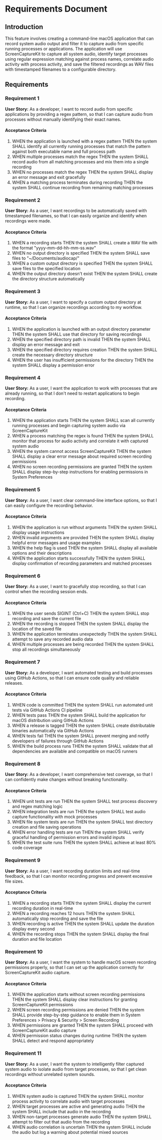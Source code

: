 # Requirements Document

## Introduction

This feature involves creating a command-line macOS application that can record system audio output and filter it to capture audio from specific running processes or applications. The application will use ScreenCaptureKit to capture all system audio, identify target processes using regular expression matching against process names, correlate audio activity with process activity, and save the filtered recordings as WAV files with timestamped filenames to a configurable directory.

## Requirements

### Requirement 1

**User Story:** As a developer, I want to record audio from specific applications by providing a regex pattern, so that I can capture audio from processes without manually identifying their exact names.

#### Acceptance Criteria

1. WHEN the application is launched with a regex pattern THEN the system SHALL identify all currently running processes that match the pattern against both executable name and full process path
2. WHEN multiple processes match the regex THEN the system SHALL record audio from all matching processes and mix them into a single recording
3. WHEN no processes match the regex THEN the system SHALL display an error message and exit gracefully
4. WHEN a matching process terminates during recording THEN the system SHALL continue recording from remaining matching processes

### Requirement 2

**User Story:** As a user, I want recordings to be automatically saved with timestamped filenames, so that I can easily organize and identify when recordings were made.

#### Acceptance Criteria

1. WHEN a recording starts THEN the system SHALL create a WAV file with the format "yyyy-mm-dd-hh-mm-ss.wav"
2. WHEN no output directory is specified THEN the system SHALL save files to "~/Documents/audiocap/"
3. WHEN a custom output directory is specified THEN the system SHALL save files to the specified location
4. WHEN the output directory doesn't exist THEN the system SHALL create the directory structure automatically

### Requirement 3

**User Story:** As a user, I want to specify a custom output directory at runtime, so that I can organize recordings according to my workflow.

#### Acceptance Criteria

1. WHEN the application is launched with an output directory parameter THEN the system SHALL use that directory for saving recordings
2. WHEN the specified directory path is invalid THEN the system SHALL display an error message and exit
3. WHEN the specified directory requires creation THEN the system SHALL create the necessary directory structure
4. WHEN the user has insufficient permissions for the directory THEN the system SHALL display a permission error

### Requirement 4

**User Story:** As a user, I want the application to work with processes that are already running, so that I don't need to restart applications to begin recording.

#### Acceptance Criteria

1. WHEN the application starts THEN the system SHALL scan all currently running processes and begin capturing system audio via ScreenCaptureKit
2. WHEN a process matching the regex is found THEN the system SHALL monitor that process for audio activity and correlate it with captured system audio
3. WHEN the system cannot access ScreenCaptureKit THEN the system SHALL display a clear error message about required screen recording permissions
4. WHEN no screen recording permissions are granted THEN the system SHALL display step-by-step instructions for enabling permissions in System Preferences

### Requirement 5

**User Story:** As a user, I want clear command-line interface options, so that I can easily configure the recording behavior.

#### Acceptance Criteria

1. WHEN the application is run without arguments THEN the system SHALL display usage instructions
2. WHEN invalid arguments are provided THEN the system SHALL display helpful error messages and usage examples
3. WHEN the help flag is used THEN the system SHALL display all available options and their descriptions
4. WHEN the application starts successfully THEN the system SHALL display confirmation of recording parameters and matched processes

### Requirement 6

**User Story:** As a user, I want to gracefully stop recording, so that I can control when the recording session ends.

#### Acceptance Criteria

1. WHEN the user sends SIGINT (Ctrl+C) THEN the system SHALL stop recording and save the current file
2. WHEN the recording is stopped THEN the system SHALL display the location of the saved file
3. WHEN the application terminates unexpectedly THEN the system SHALL attempt to save any recorded audio data
4. WHEN multiple processes are being recorded THEN the system SHALL stop all recordings simultaneously

### Requirement 7

**User Story:** As a developer, I want automated testing and build processes using GitHub Actions, so that I can ensure code quality and reliable releases.

#### Acceptance Criteria

1. WHEN code is committed THEN the system SHALL run automated unit tests via GitHub Actions CI pipeline
2. WHEN tests pass THEN the system SHALL build the application for macOS distribution using GitHub Actions
3. WHEN a release is tagged THEN the system SHALL create distributable binaries automatically via GitHub Actions
4. WHEN tests fail THEN the system SHALL prevent merging and notify developers of failures through GitHub Actions
5. WHEN the build process runs THEN the system SHALL validate that all dependencies are available and compatible on macOS runners

### Requirement 8

**User Story:** As a developer, I want comprehensive test coverage, so that I can confidently make changes without breaking functionality.

#### Acceptance Criteria

1. WHEN unit tests are run THEN the system SHALL test process discovery and regex matching logic
2. WHEN integration tests are run THEN the system SHALL test audio capture functionality with mock processes
3. WHEN file system tests are run THEN the system SHALL test directory creation and file saving operations
4. WHEN error handling tests are run THEN the system SHALL verify graceful handling of permission errors and invalid inputs
5. WHEN the test suite runs THEN the system SHALL achieve at least 80% code coverage

### Requirement 9

**User Story:** As a user, I want recording duration limits and real-time feedback, so that I can monitor recording progress and prevent excessive file sizes.

#### Acceptance Criteria

1. WHEN a recording starts THEN the system SHALL display the current recording duration in real-time
2. WHEN a recording reaches 12 hours THEN the system SHALL automatically stop recording and save the file
3. WHEN recording is active THEN the system SHALL update the duration display every second
4. WHEN the recording stops THEN the system SHALL display the final duration and file location

### Requirement 10

**User Story:** As a user, I want the system to handle macOS screen recording permissions properly, so that I can set up the application correctly for ScreenCaptureKit audio capture.

#### Acceptance Criteria

1. WHEN the application starts without screen recording permissions THEN the system SHALL display clear instructions for granting ScreenCaptureKit permissions
2. WHEN screen recording permissions are denied THEN the system SHALL provide step-by-step guidance to enable them in System Preferences > Privacy & Security > Screen Recording
3. WHEN permissions are granted THEN the system SHALL proceed with ScreenCaptureKit audio capture
4. WHEN permission status changes during runtime THEN the system SHALL detect and respond appropriately

### Requirement 11

**User Story:** As a user, I want the system to intelligently filter captured system audio to isolate audio from target processes, so that I get clean recordings without unrelated system sounds.

#### Acceptance Criteria

1. WHEN system audio is captured THEN the system SHALL monitor process activity to correlate audio with target processes
2. WHEN target processes are active and generating audio THEN the system SHALL include that audio in the recording
3. WHEN non-target processes generate audio THEN the system SHALL attempt to filter out that audio from the recording
4. WHEN audio correlation is uncertain THEN the system SHALL include the audio but log a warning about potential mixed sources
